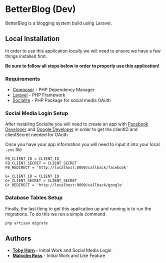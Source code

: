 # BetterBlog (Dev)
BetterBlog is a blogging system build using Laravel.

## Local Installation
In order to use this application locally we will need to ensure we have a few things installed first. 

**Be sure to follow all steps below in order to properly use this application!**

### Requirements

- [Composer](https://getcomposer.org/) - PHP Dependency Manager
- [Laravel](https://laravel.com/docs/5.6#installation) - PHP Framework
- [Socialite](https://laravel.com/docs/5.6/socialite#installation) - PHP Package for social media OAuth

### Social Media Login Setup
After installing Socialite you will need to create an app with [Facebook Developer](https://developers.facebook.com/) and [Google Developer](https://console.developers.google.com/) in order to get the clientID and clientSecret needed for OAuth

Once you have your app information you will need to input it into your local ``.env`` file

```
FB_CLIENT_ID = CLIENT_ID
FB_CLIENT_SECRET = CLIENT_SECRET
FB_REDIRECT = 'http://localhost:8000/callback/facebook'
 
G+_CLIENT_ID = CLIENT_ID
G+_CLIENT_SECRET = CLIENT_SECRET
G+_REDIRECT = 'http://localhost:8000/callback/google'
```


### Database Tables Setup
Finally, the last thing to get this application up and running is to run the migrations. To do this we run a simple command

```
php artisan migrate
```

## Authors
* **[Toby Horn](https://www.linkedin.com/in/horntoby/)** - Initial Work and Social Media Login
* **[Malcolm Ross](https://www.linkedin.com/in/malcolm-ross-ab8928114/)** - Initial Work and Like Feature